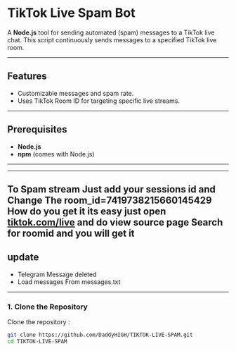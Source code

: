 # TikTok Live Spam Bot

A **Node.js** tool for sending automated (spam) messages to a TikTok live chat. This script continuously sends messages to a specified TikTok live room.

---

## Features
- Customizable messages and spam rate.
- Uses TikTok Room ID for targeting specific live streams.

---

## Prerequisites
- **Node.js**
- **npm** (comes with Node.js)
---
---
To Spam stream Just add your sessions id 
and Change The room_id=7419738215660145429
How do you get it 
its easy just open [tiktok.com/live](https://www.tiktok.com/@%D8%A7%D9%84%D8%B9%D9%85%D9%8A%D9%84/live) and do view source page
Search for roomid and you will get it 
---
## update
- Telegram Message deleted 
- Load messages From messages.txt
---
### 1. Clone the Repository
Clone the repository :
```bash
git clone https://github.com/DaddyHIGH/TIKTOK-LIVE-SPAM.git
cd TIKTOK-LIVE-SPAM
